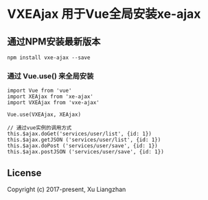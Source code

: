 # VXEAjax 用于Vue全局安装xe-ajax

## 通过NPM安装最新版本

``` shell
npm install vxe-ajax --save
```

### 通过 Vue.use() 来全局安装
``` shell
import Vue from 'vue'
import XEAjax from 'xe-ajax'
import VXEAjax from 'vxe-ajax'

Vue.use(VXEAjax, XEAjax)

// 通过vue实例的调用方式
this.$ajax.doGet('services/user/list', {id: 1})
this.$ajax.getJSON ('services/user/list', {id: 1})
this.$ajax.doPost ('services/user/save', {id: 1})
this.$ajax.postJSON ('services/user/save', {id: 1})
```

## License
Copyright (c) 2017-present, Xu Liangzhan